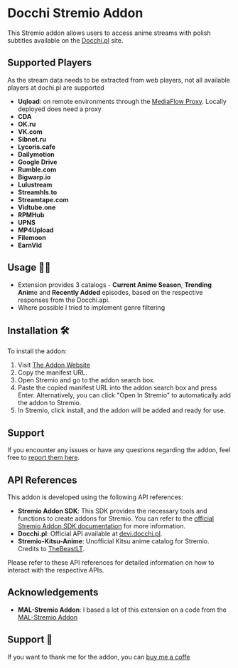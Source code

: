# Docchi Stremio Addon

This Stremio addon allows users to access anime streams with polish subtitles available on the [Docchi.pl](http://docchi.pl) site. 

## Supported Players
As the stream data needs to be extracted from web players, not all available players at dochi.pl are supported
- **Uqload**: on remote environments through the [MediaFlow Proxy](https://github.com/mhdzumair/mediaflow-proxy/issues). Locally deployed does need a proxy
- **CDA**
- **OK.ru**
- **VK.com**
- **Sibnet.ru**
- **Lycoris.cafe**
- **Dailymotion**
- **Google Drive**
- **Rumble.com**
- **Bigwarp.io**
- **Lulustream**
- **Streamhls.to**
- **Streamtape.com**
- **Vidtube.one**
- **RPMHub**
- **UPNS**
- **MP4Upload**
- **Filemoon**
- **EarnVid**

## Usage 🧑‍💻

- Extension provides 3 catalogs - **Current Anime Season**, **Trending Anim**e and **Recently Added** episodes, based on the respective responses from the Docchi.api.
- Where possible I tried to implement genre filtering 

## Installation 🛠️

To install the addon:

1. Visit [The Addon Website](https://stremio.docci.pl/) 
2. Copy the manifest URL.
4. Open Stremio and go to the addon search box.
5. Paste the copied manifest URL into the addon search box and press Enter. Alternatively, you can click "Open In Stremio" to automatically add the addon to Stremio.
6. In Stremio, click install, and the addon will be added and ready for use.

## Support

If you encounter any issues or have any questions regarding the addon, feel free to [report them here](https://github.com/skoruppa/docchi-stremio-addon/issues).

## API References

This addon is developed using the following API references:

- **Stremio Addon SDK**: This SDK provides the necessary tools and functions to create addons for Stremio. You can refer to the [official Stremio Addon SDK documentation](https://github.com/Stremio/stremio-addon-sdk) for more information.
- **Docchi.pl**: Official API available at [devi.docchi.pl](https://dev.docchi.pl/).
- **Stremio-Kitsu-Anime**: Unofficial Kitsu anime catalog for Stremio. Credits to [TheBeastLT](https://github.com/TheBeastLT/stremio-kitsu-anime).

Please refer to these API references for detailed information on how to interact with the respective APIs.

## Acknowledgements

- **MAL-Stremio Addon**: I based a lot of this extension on a code from the [MAL-Stremio Addon](https://github.com/SageTendo/mal-stremio-addon/)


## Support 🤝

If you want to thank me for the addon, you can [buy me a coffe](https://buycoffee.to/skoruppa) 
